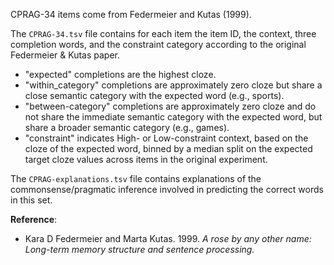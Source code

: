CPRAG-34 items come from Federmeier and Kutas (1999).

The `CPRAG-34.tsv` file contains for each item the item ID, the context, three completion words, and the constraint category according to the original Federmeier & Kutas paper.

* "expected" completions are the highest cloze.
* "within_category" completions are approximately zero cloze but share a close semantic category with the expected word (e.g., sports).
* "between-category" completions are approximately zero cloze and do not share the immediate semantic category with the expected word, but share a broader semantic category (e.g., games).
* "constraint" indicates High- or Low-constraint context, based on the cloze of the expected word, binned by a median split on the expected target cloze values across items in the original experiment.

The `CPRAG-explanations.tsv` file contains explanations of the commonsense/pragmatic inference involved in predicting the correct words in this set.

**Reference**:
* Kara D Federmeier and Marta Kutas. 1999. *A rose by any other name: Long-term memory structure and sentence processing.*

